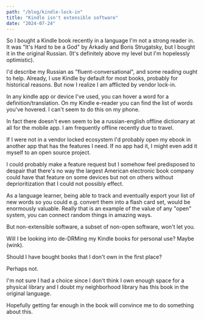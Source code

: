 ```yaml
---
path: "/blog/kindle-lock-in"
title: "Kindle isn't extensible software"
date: "2024-07-24"
---
```


So I bought a Kindle book recently in a language I'm not a strong reader in.
It was "It's Hard to be a God" by Arkadiy and Boris Strugatsky, but I bought it in
the original Russian. (It's definitely above my level but I'm hopelessly optimistic).

I'd describe my Russian  as "fluent-conversational", and some reading ought to help.
Already, I use Kindle by default for most books, probably for historical reasons.
But now I realize I am afflicted by vendor lock-in.

In any kindle app or device I've used, you can hover a word for a definition/translation.
On my Kindle e-reader you can find the list of words you've hovered.
I can't seem to do this on my phone.

In fact there doesn't even seem to be a russian-english offline dictionary
at all for the mobile app. I am frequently offline recently due to travel.

If I were not in a vendor locked ecosystem I'd probably open my ebook
in another app that has the features I need. If no app had it,
I might even add it myself to an open source project.

I could probably make a feature request but I somehow feel predisposed
to despair that there's no way the largest American electronic book company
could have that feature on some devices but not on others without deprioritization
that I could not possibly effect.

As a language learner, being able to track and eventually
export your list of new words so you could e.g. convert them into a flash card set,
would be enormously valuable. Really that is an example of the value of any "open" system,
you can connect random things in amazing ways.

But non-extensible software, a subset of non-open software, won't let you.

Will I be looking into de-DRMing my Kindle books for personal use? Maybe (wink).

Should I have bought books that I don't own in the first place?

Perhaps not.

I'm not sure I had a choice since I don't think I own enough space
for a physical library and I doubt my neighborhood library has this book
in the original language.

Hopefully getting far enough in the book will convince me to do something about this.
